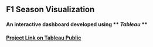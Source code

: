 ## F1 Season Visualization
#### An interactive dashboard developed using ** *Tableau* **
#### [ Project Link on Tableau Public ](https://public.tableau.com/profile/kds.manikanta.teja#!/vizhome/FormulaOneSeasonResults/Dashboard1)
